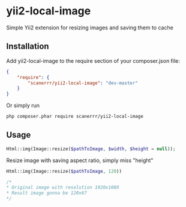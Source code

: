yii2-local-image
=========================

Simple Yii2 extension for resizing images and saving them to cache 


Installation
-------------
Add yii2-local-image to the require section of your composer.json file:
```json
{
    "require": {
        "scanerrr/yii2-local-image": "dev-master"
    }
}
```

Or simply run
```bash
php composer.phar require scanerrr/yii2-local-image
```

Usage
-------------

```php
Html::img(Image::resize($pathToImage, $width, $height = null));
```

Resize image with saving aspect ratio, simply miss "height"
```php
Html::img(Image::resize($pathToImage, 120))

/* 
* Original image with resolution 1920x1080
* Result image gonna be 120x67
*/
```